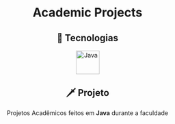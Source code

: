 <h1 align="center">Academic Projects</h1>

<div align="center">
  
  ## 🚀 Tecnologias
  <img title="Java" src="https://cdn.jsdelivr.net/gh/devicons/devicon@latest/icons/java/java-original.svg" alt="Java" width="55" />

  ## 🗡️ Projeto
  <p>Projetos Acadêmicos feitos em <b>Java</b> durante a faculdade</p>
  
</div>
